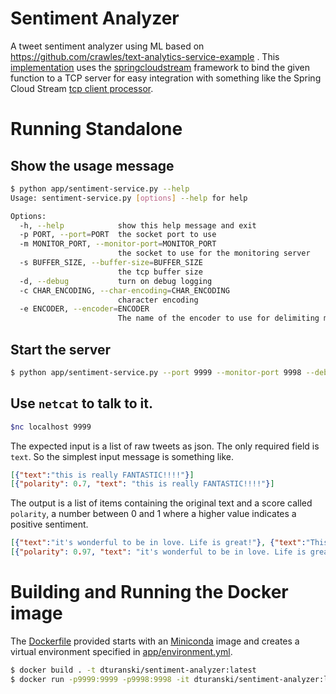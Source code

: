# Sentiment Analyzer

A tweet sentiment analyzer using ML based on https://github.com/crawles/text-analytics-service-example . This [implementation](../master/app/sentiment-service.py) uses the [springcloudstream](https://github.com/dturanski/springcloudstream) 
framework to bind the given function to a TCP server for easy integration with something like the Spring Cloud Stream [tcp client processor](https://github.com/spring-cloud-stream-app-starters/tcp/tree/master/spring-cloud-starter-stream-processor-tcp-client).


# Running Standalone

## Show the usage message
````bash
$ python app/sentiment-service.py --help
Usage: sentiment-service.py [options] --help for help

Options:
  -h, --help            show this help message and exit
  -p PORT, --port=PORT  the socket port to use
  -m MONITOR_PORT, --monitor-port=MONITOR_PORT
                        the socket to use for the monitoring server
  -s BUFFER_SIZE, --buffer-size=BUFFER_SIZE
                        the tcp buffer size
  -d, --debug           turn on debug logging
  -c CHAR_ENCODING, --char-encoding=CHAR_ENCODING
                        character encoding
  -e ENCODER, --encoder=ENCODER
                        The name of the encoder to use for delimiting messages
 ````                       

## Start the server
````bash
$ python app/sentiment-service.py --port 9999 --monitor-port 9998 --debug

````

## Use `netcat` to talk to it. 



````bash
$nc localhost 9999
````
The expected input is a list of raw tweets as json. The only required field is `text`. So the simplest input message is something like.
````json
[{"text":"this is really FANTASTIC!!!!"}]
[{"polarity": 0.7, "text": "this is really FANTASTIC!!!!"}]
````
The output is a list of items containing the original text and a score called `polarity`, a number between 0 and 1 where a higher value indicates a positive sentiment.

````json
[{"text":"it's wonderful to be in love. Life is great!"}, {"text":"This has to be the worst food I've ever eaten"},{"text":"I had pizza for dinner"}]
[{"polarity": 0.97, "text": "it's wonderful to be in love. Life is great!"}, {"polarity": 0.06, "text": "This has to be the worst food I've ever eaten"}, {"polarity": 0.64, "text": "I had pizza for dinner"}]
````

# Building and Running the Docker image
The [Dockerfile](../master/Dockerfile) provided starts with an [Miniconda](https://conda.io/miniconda.html) image and creates a virtual environment specified in [app/environment.yml](../master/app/environment.yml).

````bash
$ docker build . -t dturanski/sentiment-analyzer:latest
$ docker run -p9999:9999 -p9998:9998 -it dturanski/sentiment-analyzer:latest 
````
